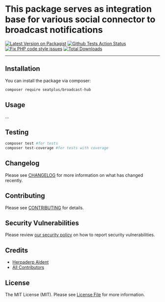 # This package serves as integration base for various social connector to broadcast notifications

[![Latest Version on Packagist](https://img.shields.io/packagist/v/seatplus/broadcast-hub.svg?style=flat-square)](https://packagist.org/packages/seatplus/broadcast-hub)
[![Github Tests Action Status](https://github.com/seatplus/broadcast-hub/actions/workflows/run-tests.yml/badge.svg)](https://github.com/seatplus/broadcast-hub/actions/workflows/run-tests.yml)
[![Fix PHP code style issues](https://github.com/seatplus/broadcast-hub/actions/workflows/fix-php-code-style-issues.yml/badge.svg)](https://github.com/seatplus/broadcast-hub/actions/workflows/fix-php-code-style-issues.yml)
[![Total Downloads](https://img.shields.io/packagist/dt/seatplus/broadcast-hub.svg?style=flat-square)](https://packagist.org/packages/seatplus/broadcast-hub)

---


## Installation

You can install the package via composer:

```bash
composer require seatplus/broadcast-hub
```

## Usage

...

## Testing

```bash
composer test #for tests
composer test-coverage #for tests with coverage
```

## Changelog

Please see [CHANGELOG](CHANGELOG.md) for more information on what has changed recently.

## Contributing

Please see [CONTRIBUTING](.github/CONTRIBUTING.md) for details.

## Security Vulnerabilities

Please review [our security policy](../../security/policy) on how to report security vulnerabilities.

## Credits

- [Herpaderp Aldent](https://github.com/seatplus)
- [All Contributors](../../contributors)

## License

The MIT License (MIT). Please see [License File](LICENSE.md) for more information.
